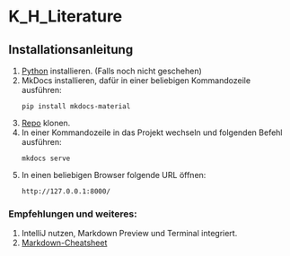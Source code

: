 # K_H_Literature

## Installationsanleitung

1. [Python](https://www.python.org/downloads/) installieren. (Falls noch nicht geschehen)
2. MkDocs installieren, dafür in einer beliebigen Kommandozeile ausführen:
    ```
    pip install mkdocs-material
    ```
3. [Repo](https://github.com/Bettlaken/K_H_Literature) klonen.
4. In einer Kommandozeile in das Projekt wechseln und folgenden Befehl ausführen:
    ```
    mkdocs serve
    ```
5. In einen beliebigen Browser folgende URL öffnen:
    ```
    http://127.0.0.1:8000/
    ```

### Empfehlungen und weiteres: 
1. IntelliJ nutzen, Markdown Preview und Terminal integriert.
2. [Markdown-Cheatsheet](https://github.com/adam-p/markdown-here/wiki/Markdown-Cheatsheet)


